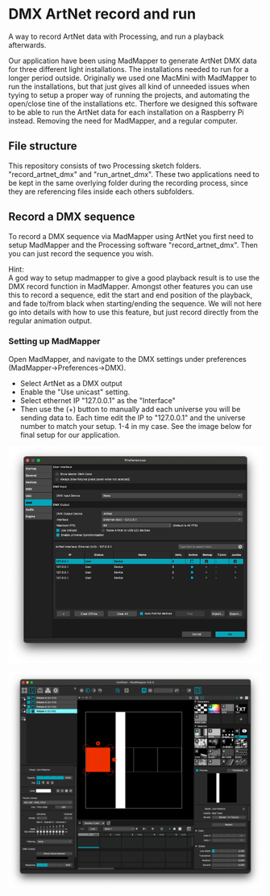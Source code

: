 # DMX ArtNet record and run
 A way to record ArtNet data with Processing, and run a playback afterwards.

Our application have been using MadMapper to generate ArtNet DMX data for three different light installations. The installations needed to run for a longer period outside. Originally we used one MacMini with MadMapper to run the installations, but that just gives all kind of unneeded issues when tyying to setup a proper way of running the projects, and automating the open/close tine of the installations etc. Therfore we designed this software to be able to run the ArtNet data for each installation on a Raspberry Pi instead. Removing the need for MadMapper, and a regular computer.

## File structure
This repository consists of two Processing sketch folders. "record_artnet_dmx" and "run_artnet_dmx". These two applications need to be kept in the same overlying folder during the recording process, since they are referencing files inside each others subfolders.

## Record a DMX sequence
To record a DMX sequence via MadMapper using ArtNet you first need to setup MadMapper and the Processing software "record_artnet_dmx". Then you can just record the sequence you wish. 

Hint:<br>
A god way to setup madmapper to give a good playback result is to use the DMX record function in MadMapper. Amongst other features you can use this to record a sequence, edit the start and end position of the playback, and fade to/from black when starting/ending the sequence. We will not here go into details with how to use this feature, but just record directly from the regular animation output.

### Setting up MadMapper
Open MadMapper, and navigate to the DMX settings under preferences (MadMapper->Preferences->DMX). 
- Select ArtNet as a DMX output
- Enable the "Use unicast" setting.
- Select ethernet IP "127.0.0.1" as the "Interface" 
- Then use the (+) button to manually add each universe you will be sending data to. Each time edit the IP to "127.0.0.1" and the universe number to match your setup. 1-4 in my case.
See the image below for final setup for our application.

![DMX preferences](https://github.com/airlabitu/DMX-ArtNet-record-and-run/blob/main/settings/MadMapper%20-%20DMX%20preferences.png)

![Fixture setup](https://github.com/airlabitu/DMX-ArtNet-record-and-run/blob/main/settings/MadMapper%20-%20DMX%20fixture%20setup.png)


